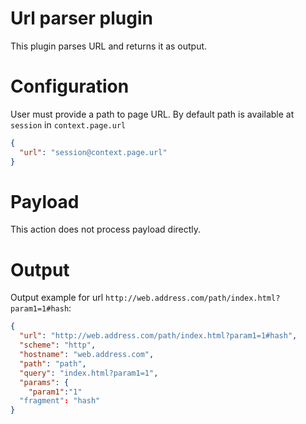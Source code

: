 # Url parser plugin

This plugin parses URL and returns it as output.

# Configuration

User must provide a path to page URL. By default path is available at `session` in `context.page.url`

```json
{
  "url": "session@context.page.url"
}
```

# Payload

This action does not process payload directly.

# Output

Output example for url `http://web.address.com/path/index.html?param1=1#hash`:

```json
{
  "url": "http://web.address.com/path/index.html?param1=1#hash",
  "scheme": "http",
  "hostname": "web.address.com",
  "path": "path",
  "query": "index.html?param1=1",
  "params": {
    "param1":"1"
  "fragment": "hash"
}
```